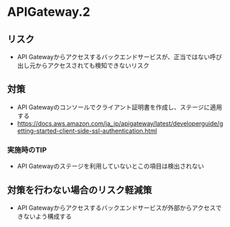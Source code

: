 # APIGateway.2

## リスク

- API Gatewayからアクセスするバックエンドサービスが、正当ではない呼び出し元からアクセスされても検知できないリスク

## 対策

- API Gatewayのコンソールでクライアント証明書を作成し、ステージに適用する
- <https://docs.aws.amazon.com/ja_jp/apigateway/latest/developerguide/getting-started-client-side-ssl-authentication.html>

### 実施時のTIP

- API Gatewayのステージを利用していないとこの項目は検出されない

## 対策を行わない場合のリスク軽減策

- API Gatewayからアクセスするバックエンドサービスが外部からアクセスできないよう構成する
